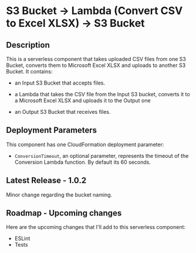 
# S3 Bucket -> Lambda (Convert CSV to Excel XLSX) -> S3 Bucket

## Description

This is a serverless component that takes uploaded CSV files from one S3 Bucket, converts them to Microsoft Excel XLSX and uploads to another S3 Bucket. It contains:

- an Input S3 Bucket that accepts files.

- a Lambda that takes the CSV file from the Input S3 bucket, converts it to a Microsoft Excel XLSX and uploads it to the Output one

- an Output S3 Bucket that receives files.

## Deployment Parameters

This component has one CloudFormation deployment parameter:

- `ConversionTimeout`, an optional parameter, represents the timeout of the Conversion Lambda function. By default its 60 seconds.

## Latest Release - 1.0.2

Minor change regarding the bucket naming.

## Roadmap - Upcoming changes

Here are the upcoming changes that I'll add to this serverless component:

- ESLint
- Tests
